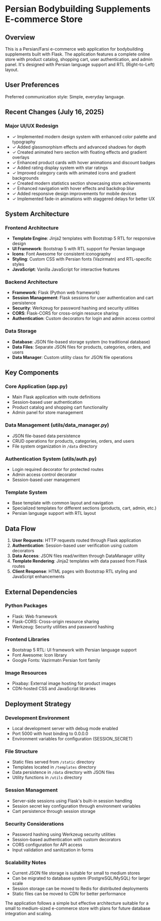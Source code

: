 # Persian Bodybuilding Supplements E-commerce Store

## Overview

This is a Persian/Farsi e-commerce web application for bodybuilding supplements built with Flask. The application features a complete online store with product catalog, shopping cart, user authentication, and admin panel. It's designed with Persian language support and RTL (Right-to-Left) layout.

## User Preferences

Preferred communication style: Simple, everyday language.

## Recent Changes (July 16, 2025)

### Major UI/UX Redesign
- ✓ Implemented modern design system with enhanced color palette and typography
- ✓ Added glassmorphism effects and advanced shadows for depth
- ✓ Created animated hero section with floating effects and gradient overlays  
- ✓ Enhanced product cards with hover animations and discount badges
- ✓ Added rating display system with star ratings
- ✓ Improved category cards with animated icons and gradient backgrounds
- ✓ Created modern statistics section showcasing store achievements
- ✓ Enhanced navigation with hover effects and backdrop blur
- ✓ Added responsive design improvements for mobile devices
- ✓ Implemented fade-in animations with staggered delays for better UX

## System Architecture

### Frontend Architecture
- **Template Engine**: Jinja2 templates with Bootstrap 5 RTL for responsive design
- **UI Framework**: Bootstrap 5 with RTL support for Persian language
- **Icons**: Font Awesome for consistent iconography
- **Styling**: Custom CSS with Persian fonts (Vazirmatn) and RTL-specific styles
- **JavaScript**: Vanilla JavaScript for interactive features

### Backend Architecture
- **Framework**: Flask (Python web framework)
- **Session Management**: Flask sessions for user authentication and cart persistence
- **Security**: Werkzeug for password hashing and security utilities
- **CORS**: Flask-CORS for cross-origin resource sharing
- **Authentication**: Custom decorators for login and admin access control

### Data Storage
- **Database**: JSON file-based storage system (no traditional database)
- **Data Files**: Separate JSON files for products, categories, orders, and users
- **Data Manager**: Custom utility class for JSON file operations

## Key Components

### Core Application (app.py)
- Main Flask application with route definitions
- Session-based user authentication
- Product catalog and shopping cart functionality
- Admin panel for store management

### Data Management (utils/data_manager.py)
- JSON file-based data persistence
- CRUD operations for products, categories, orders, and users
- File system organization in `/data` directory

### Authentication System (utils/auth.py)
- Login required decorator for protected routes
- Admin access control decorator
- Session-based user management

### Template System
- Base template with common layout and navigation
- Specialized templates for different sections (products, cart, admin, etc.)
- Persian language support with RTL layout

## Data Flow

1. **User Requests**: HTTP requests routed through Flask application
2. **Authentication**: Session-based user verification using custom decorators
3. **Data Access**: JSON files read/written through DataManager utility
4. **Template Rendering**: Jinja2 templates with data passed from Flask routes
5. **Client Response**: HTML pages with Bootstrap RTL styling and JavaScript enhancements

## External Dependencies

### Python Packages
- Flask: Web framework
- Flask-CORS: Cross-origin resource sharing
- Werkzeug: Security utilities and password hashing

### Frontend Libraries
- Bootstrap 5 RTL: UI framework with Persian language support
- Font Awesome: Icon library
- Google Fonts: Vazirmatn Persian font family

### Image Resources
- Pixabay: External image hosting for product images
- CDN-hosted CSS and JavaScript libraries

## Deployment Strategy

### Development Environment
- Local development server with debug mode enabled
- Port 5000 with host binding to 0.0.0.0
- Environment variables for configuration (SESSION_SECRET)

### File Structure
- Static files served from `/static` directory
- Templates located in `/templates` directory
- Data persistence in `/data` directory with JSON files
- Utility functions in `/utils` directory

### Session Management
- Server-side sessions using Flask's built-in session handling
- Session secret key configuration through environment variables
- Cart persistence through session storage

### Security Considerations
- Password hashing using Werkzeug security utilities
- Session-based authentication with custom decorators
- CORS configuration for API access
- Input validation and sanitization in forms

### Scalability Notes
- Current JSON file storage is suitable for small to medium stores
- Can be migrated to database system (PostgreSQL/MySQL) for larger scale
- Session storage can be moved to Redis for distributed deployments
- Static files can be moved to CDN for better performance

The application follows a simple but effective architecture suitable for a small to medium-sized e-commerce store with plans for future database integration and scaling.